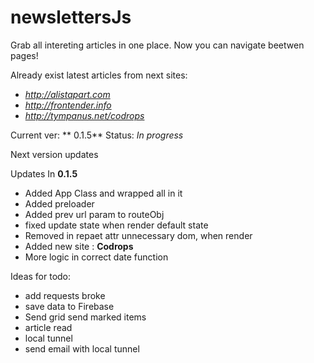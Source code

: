 #  newslettersJs

Grab all intereting articles in one place. Now you can navigate beetwen pages!

Already exist latest articles from next sites:

* *http://alistapart.com*
* *http://frontender.info*
* *http://tympanus.net/codrops*

Current ver: ** 0.1.5** Status: *In progress*

Next version updates

Updates In **0.1.5**

* Added App Class and wrapped all in it
* Added preloader
* Added prev url param to routeObj
* fixed update state when render default state
* Removed in repaet attr unnecessary dom, when render
* Added new site : **Codrops**
* More logic in correct date function

Ideas for todo:

* add requests broke
* save data to Firebase
* Send grid send marked items
* article read
* local tunnel
* send email with local tunnel